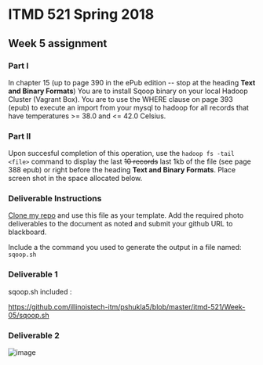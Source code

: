 # ITMD 521 Spring 2018

## Week 5 assignment

### Part I

In chapter 15 (up to page 390 in the ePub edition -- stop at the heading **Text and Binary Formats**)  You are to install Sqoop binary on your local Hadoop Cluster (Vagrant Box).  You are to use the  WHERE clause on page 393 (epub) to execute an import from your mysql to hadoop for all records that have temperatures >= 38.0 and <= 42.0 Celsius.  

### Part II 

Upon succesful completion of this operation, use the ```hadoop fs -tail <file>``` command to display the last <strike>10 records</strike> last 1kb of the file (see page 388 epub) or right before the heading **Text and Binary Formats**.  Place screen shot in the space allocated below.

### Deliverable Instructions

 [Clone my repo](https://github.com/illinoistech-itm/jhajek.git) and use this file as your template.   Add the required photo deliverables to the document as noted and submit your github URL to blackboard.

Include a the command you used to generate the output in a file named: ```sqoop.sh```  

### Deliverable 1

sqoop.sh included :

https://github.com/illinoistech-itm/pshukla5/blob/master/itmd-521/Week-05/sqoop.sh

### Deliverable 2

![image](https://user-images.githubusercontent.com/35637485/36405835-53243f14-15b8-11e8-8284-6c852696cac3.png)

